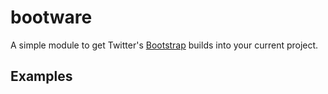 # bootware

A simple module to get Twitter's [Bootstrap](http://twitter.github.com/bootstrap/) builds into your current project.

## Examples



